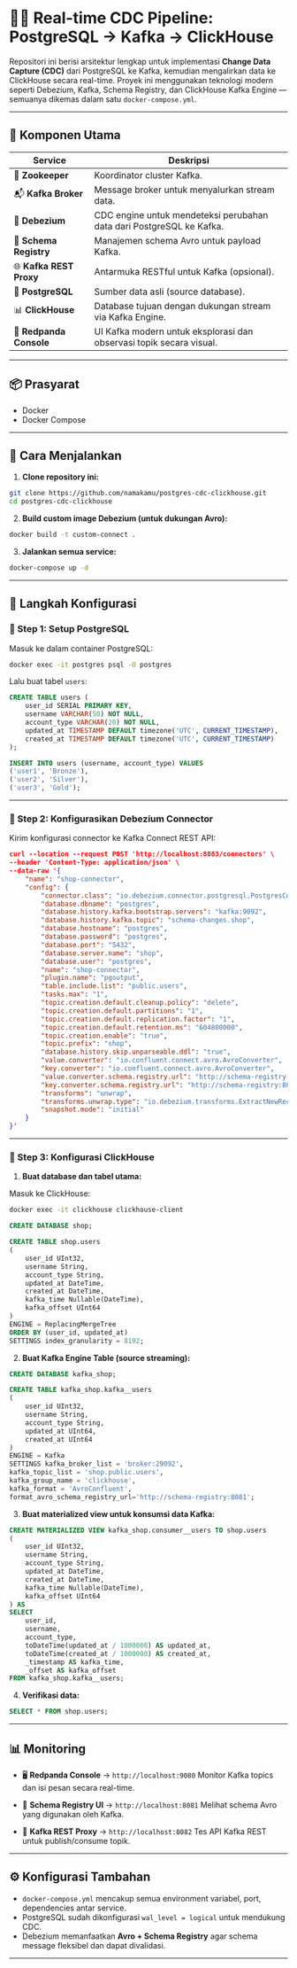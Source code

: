 # 🐘📡 Real-time CDC Pipeline: PostgreSQL → Kafka → ClickHouse

Repositori ini berisi arsitektur lengkap untuk implementasi **Change Data Capture (CDC)** dari PostgreSQL ke Kafka, kemudian mengalirkan data ke ClickHouse secara real-time. Proyek ini menggunakan teknologi modern seperti Debezium, Kafka, Schema Registry, dan ClickHouse Kafka Engine — semuanya dikemas dalam satu `docker-compose.yml`.

---

## 🧩 Komponen Utama

| Service                 | Deskripsi                                                            |
| ----------------------- | -------------------------------------------------------------------- |
| 🔁 **Zookeeper**        | Koordinator cluster Kafka.                                           |
| 📬 **Kafka Broker**     | Message broker untuk menyalurkan stream data.                        |
| 🔎 **Debezium**         | CDC engine untuk mendeteksi perubahan data dari PostgreSQL ke Kafka. |
| 📜 **Schema Registry**  | Manajemen schema Avro untuk payload Kafka.                           |
| 🌐 **Kafka REST Proxy** | Antarmuka RESTful untuk Kafka (opsional).                            |
| 🧮 **PostgreSQL**       | Sumber data asli (source database).                                  |
| 📊 **ClickHouse**       | Database tujuan dengan dukungan stream via Kafka Engine.             |
| 🧭 **Redpanda Console** | UI Kafka modern untuk eksplorasi dan observasi topik secara visual.  |

---

## 📦 Prasyarat

* Docker
* Docker Compose

---

## 🚀 Cara Menjalankan

1. **Clone repository ini:**

```bash
git clone https://github.com/namakamu/postgres-cdc-clickhouse.git
cd postgres-cdc-clickhouse
```

2. **Build custom image Debezium (untuk dukungan Avro):**

```bash
docker build -t custom-connect .
```

3. **Jalankan semua service:**

```bash
docker-compose up -d
```

---

## 🔧 Langkah Konfigurasi

### 🔹 Step 1: Setup PostgreSQL

Masuk ke dalam container PostgreSQL:

```bash
docker exec -it postgres psql -U postgres
```

Lalu buat tabel `users`:

```sql
CREATE TABLE users (
    user_id SERIAL PRIMARY KEY,
    username VARCHAR(50) NOT NULL,
    account_type VARCHAR(20) NOT NULL,
    updated_at TIMESTAMP DEFAULT timezone('UTC', CURRENT_TIMESTAMP),
    created_at TIMESTAMP DEFAULT timezone('UTC', CURRENT_TIMESTAMP)
);

INSERT INTO users (username, account_type) VALUES
('user1', 'Bronze'),
('user2', 'Silver'),
('user3', 'Gold');
```

---

### 🔹 Step 2: Konfigurasikan Debezium Connector

Kirim konfigurasi connector ke Kafka Connect REST API:

```json
curl --location --request POST 'http://localhost:8083/connectors' \
--header 'Content-Type: application/json' \
--data-raw '{
    "name": "shop-connector",
    "config": {
        "connector.class": "io.debezium.connector.postgresql.PostgresConnector",
        "database.dbname": "postgres",
        "database.history.kafka.bootstrap.servers": "kafka:9092",
        "database.history.kafka.topic": "schema-changes.shop",
        "database.hostname": "postgres",
        "database.password": "postgres",
        "database.port": "5432",
        "database.server.name": "shop",
        "database.user": "postgres",
        "name": "shop-connector",
        "plugin.name": "pgoutput",
        "table.include.list": "public.users",
        "tasks.max": "1",
        "topic.creation.default.cleanup.policy": "delete",
        "topic.creation.default.partitions": "1",
        "topic.creation.default.replication.factor": "1",
        "topic.creation.default.retention.ms": "604800000",
        "topic.creation.enable": "true",
        "topic.prefix": "shop",
        "database.history.skip.unparseable.ddl": "true",
        "value.converter": "io.confluent.connect.avro.AvroConverter",
        "key.converter": "io.confluent.connect.avro.AvroConverter",
        "value.converter.schema.registry.url": "http://schema-registry:8081",
        "key.converter.schema.registry.url": "http://schema-registry:8081",
        "transforms": "unwrap",
        "transforms.unwrap.type": "io.debezium.transforms.ExtractNewRecordState",
        "snapshot.mode": "initial"
    }
}'
```

---

### 🔹 Step 3: Konfigurasi ClickHouse

1. **Buat database dan tabel utama:**

Masuk ke ClickHouse:

```bash
docker exec -it clickhouse clickhouse-client
```

```sql
CREATE DATABASE shop;

CREATE TABLE shop.users
(
    user_id UInt32,
    username String,
    account_type String,
    updated_at DateTime,
    created_at DateTime,
    kafka_time Nullable(DateTime),
    kafka_offset UInt64
)
ENGINE = ReplacingMergeTree
ORDER BY (user_id, updated_at)
SETTINGS index_granularity = 8192;
```

2. **Buat Kafka Engine Table (source streaming):**

```sql
CREATE DATABASE kafka_shop;

CREATE TABLE kafka_shop.kafka__users
(
    user_id UInt32,
    username String,
    account_type String,
    updated_at UInt64,
    created_at UInt64
)
ENGINE = Kafka
SETTINGS kafka_broker_list = 'broker:29092',
kafka_topic_list = 'shop.public.users',
kafka_group_name = 'clickhouse',
kafka_format = 'AvroConfluent',
format_avro_schema_registry_url='http://schema-registry:8081';
```

3. **Buat materialized view untuk konsumsi data Kafka:**

```sql
CREATE MATERIALIZED VIEW kafka_shop.consumer__users TO shop.users
(
    user_id UInt32,
    username String,
    account_type String,
    updated_at DateTime,
    created_at DateTime,
    kafka_time Nullable(DateTime),
    kafka_offset UInt64
) AS
SELECT
    user_id,
    username,
    account_type,
    toDateTime(updated_at / 1000000) AS updated_at,
    toDateTime(created_at / 1000000) AS created_at,
    _timestamp AS kafka_time,
    _offset AS kafka_offset
FROM kafka_shop.kafka__users;
```

4. **Verifikasi data:**

```sql
SELECT * FROM shop.users;
```

---

## 📊 Monitoring

* 🖥 **Redpanda Console** → `http://localhost:9080`
  Monitor Kafka topics dan isi pesan secara real-time.

* 📘 **Schema Registry UI** → `http://localhost:8081`
  Melihat schema Avro yang digunakan oleh Kafka.

* 🔁 **Kafka REST Proxy** → `http://localhost:8082`
  Tes API Kafka REST untuk publish/consume topik.

---

## ⚙️ Konfigurasi Tambahan

* `docker-compose.yml` mencakup semua environment variabel, port, dependencies antar service.
* PostgreSQL sudah dikonfigurasi `wal_level = logical` untuk mendukung CDC.
* Debezium memanfaatkan **Avro + Schema Registry** agar schema message fleksibel dan dapat divalidasi.

---

